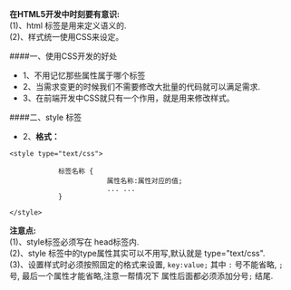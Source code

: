 
**在HTML5开发中时刻要有意识:**<br>(1)、html 标签是用来定义语义的.<br>(2)、样式统一使用CSS来设定。
<br>

####一、使用CSS开发的好处

- 1、不用记忆那些属性属于哪个标签
- 2、当需求变更的时候我们不需要修改大批量的代码就可以满足需求.
- 3、在前端开发中CSS就只有一个作用，就是用来修改样式。


####二、style 标签
- 2、**格式：**

```
<style type="text/css">

            标签名称 {
                        属性名称:属性对应的值;
                        ... ...
            }

</style>
```   
**注意点:**<br> (1)、style标签必须写在 head标签内.<br>(2)、style 标签中的type属性其实可以不用写,默认就是 type="text/css". <br> (3)、设置样式时必须按照固定的格式来设置, `key:value;` 其中 `:` 号不能省略, `;` 号, 最后一个属性才能省略,注意一帮情况下 属性后面都必须添加分号`;` 结尾.


